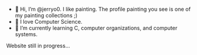 - 👋 Hi, I’m @jerryo0. I like painting. The profile painting you see is one of my painting collections ;)
- 👀 I love Computer Science. 
- 🌱 I’m currently learning C, computer organizations, and computer systems. 

Website still in progress...
<!---
jerryo0/jerryo0 is a ✨ special ✨ repository because its `README.md` (this file) appears on your GitHub profile.
You can click the Preview link to take a look at your changes.
--->
